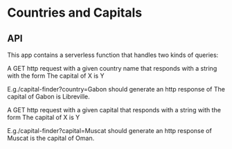 # Countries and Capitals

## API

This app contains a serverless function that handles two kinds of queries:

A GET http request with a given country name that responds with a string with the form The capital of X is Y

E.g./capital-finder?country=Gabon should generate an http response of The capital of Gabon is Libreville.

A GET http request with a given capital that responds with a string with the form The capital of X is Y

E.g./capital-finder?capital=Muscat should generate an http response of Muscat is the capital of Oman.
